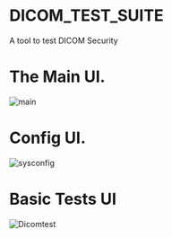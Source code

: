 # DICOM_TEST_SUITE
A tool to test DICOM Security

# The Main UI.
![main](https://user-images.githubusercontent.com/50069880/58052329-25ab9200-7b72-11e9-8560-81c017028339.JPG)


# Config UI.

![sysconfig](https://user-images.githubusercontent.com/50069880/58052326-25ab9200-7b72-11e9-8b88-888b45ccafaf.JPG)


# Basic Tests UI

![Dicomtest](https://user-images.githubusercontent.com/50069880/58052325-25ab9200-7b72-11e9-9bb7-dd1618c9bdc2.JPG)
